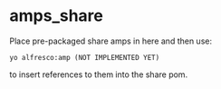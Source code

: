 amps\_share
===========
Place pre-packaged share amps in here and then use:

    yo alfresco:amp (NOT IMPLEMENTED YET)

to insert references to them into the share pom.
